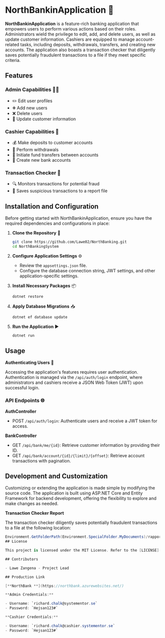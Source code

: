 # NorthBankinApplication 🏦

**NorthBankinApplication** is a feature-rich banking application that empowers users to perform various actions based on their roles. Administrators wield the privilege to edit, add, and delete users, as well as update customer information. Cashiers are equipped to manage account-related tasks, including deposits, withdrawals, transfers, and creating new accounts. The application also boasts a transaction checker that diligently saves potentially fraudulent transactions to a file if they meet specific criteria.

## Features

### Admin Capabilities 👩‍💼

- ✏️ Edit user profiles
- ➕ Add new users
- ❌ Delete users
- 🔄 Update customer information

### Cashier Capabilities 💼

- 💰 Make deposits to customer accounts
- 💸 Perform withdrawals
- 🔀 Initiate fund transfers between accounts
- 🏦 Create new bank accounts

### Transaction Checker 🚫

- 🔍 Monitors transactions for potential fraud
- 📝 Saves suspicious transactions to a report file

## Installation and Configuration

Before getting started with NorthBankinApplication, ensure you have the required dependencies and configurations in place:

1. **Clone the Repository** 🔗

    ```bash
    git clone https://github.com/Lawe02/NorthBanking.git
    cd NorthBankingSystem
    ```

2. **Configure Application Settings** ⚙️

    - Review the `appsettings.json` file.
    - Configure the database connection string, JWT settings, and other application-specific settings.

3. **Install Necessary Packages** 📦

    ```bash
    dotnet restore
    ```

4. **Apply Database Migrations** 📥

    ```bash
    dotnet ef database update
    ```

5. **Run the Application** ▶️

    ```bash
    dotnet run
    ```

## Usage

**Authenticating Users** 🔐

Accessing the application's features requires user authentication. Authentication is managed via the `/api/auth/login` endpoint, where administrators and cashiers receive a JSON Web Token (JWT) upon successful login.

### API Endpoints 🌐

**AuthController**

- POST `/api/auth/login`: Authenticate users and receive a JWT token for access.

**BankController**

- GET `/api/bank/me/{id}`: Retrieve customer information by providing their ID.
- GET `/api/bank/account/{id}/{limit}/{offset}`: Retrieve account transactions with pagination.

## Development and Customization

Customizing or extending the application is made simple by modifying the source code. The application is built using ASP.NET Core and Entity Framework for backend development, offering the flexibility to explore and make changes as needed.

**Transaction Checker Report**

The transaction checker diligently saves potentially fraudulent transactions to a file at the following location:

```csharp
Environment.GetFolderPath(Environment.SpecialFolder.MyDocuments)/rapport.txt
## License

This project is licensed under the MIT License. Refer to the [LICENSE](link-to-license-file) file for detailed information.

## Contributors

- Lawe Zangena - Project Lead

## Production Link

[**NorthBank **](https://northbank.azurewebsites.net/)

**Admin Credentials:**

- Username: `richard.chalk@systementor.se`
- Password: `Hejsan123#`

**Cashier Credentials:**

- Username: `richard.chalk@cashier.systementor.se`
- Password: `Hejsan123#`

